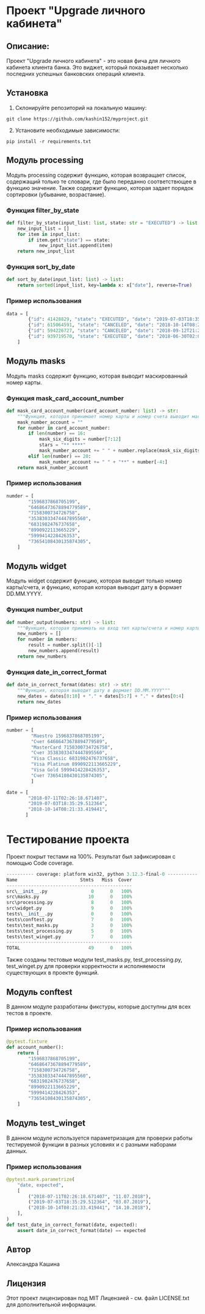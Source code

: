 # Проект "Upgrade личного кабинета"

## Описание:

Проект "Upgrade личного кабинета" - это новая фича для личного кабинета клиента банка. Это виджет, который показывает несколько последних успешных банковских операций клиента.

## Установка
1. Склонируйте репозиторий на локальную машину:
```
git clone https://github.com/kashin152/myproject.git
```
2. Установите необходимые зависимости:
```
pip install -r requirements.txt
```

## Модуль processing
Модуль processing содержит функцию, которая возвращает список, содержащий только те словари, где было переданно соответствющее в функцию значение. Также содержит функцию, которая задает
      порядок сортировки (убывание, возрастание).

### Функция filter_by_state
```python
def filter_by_state(input_list: list, state: str = "EXECUTED") -> list:
    new_input_list = []
    for item in input_list:
        if item.get("state") == state:
            new_input_list.append(item)
    return new_input_list
```
### Функция sort_by_date
```python
def sort_by_date(input_list: list) -> list:
    return sorted(input_list, key=lambda x: x["date"], reverse=True)
```

### Пример использования
```python
data = [
        {"id": 41428829, "state": "EXECUTED", "date": "2019-07-03T18:35:29.512364"},
        {"id": 615064591, "state": "CANCELED", "date": "2018-10-14T08:21:33.419441"},
        {"id": 594226727, "state": "CANCELED", "date": "2018-09-12T21:27:25.241689"},
        {"id": 939719570, "state": "EXECUTED", "date": "2018-06-30T02:08:58.425572"},
    ]
```

## Модуль masks
Модуль masks содержит функцию, которая выводит маскированный номер карты.

### Функция mask_card_account_number
```python
def mask_card_account_number(card_account_number: list) -> str:
    """Функция, которая принимает номер карты и номер счета выводит маскированный номер карты"""
    mask_number_account = ""
    for number in card_account_number:
        if len(number) == 16:
            mask_six_digits = number[7:12]
            stars = "** ****"
            mask_number_account += " " + number.replace(mask_six_digits, stars)
        elif len(number) == 20:
            mask_number_account += " " + "**" + number[-4:]
    return mask_number_account
```

### Пример использования
```python
numder = [
        "1596837868705199",
        "64686473678894779589",
        "7158300734726758",
        "35383033474447895560",
        "6831982476737658",
        "8990922113665229",
        "5999414228426353",
        "73654108430135874305",
    ]
```

## Модуль widget
Модуль widget содержит функцию, которая выводит только номер карты/счета, и функцию, которая которая выводит дату в формает DD.MM.YYYY.

### Функция number_output
```python
def number_output(numbers: str) -> list:
    """Функция, которая принимать на вход тип карты/счета и номер карты/счета и выводит только номер карты/счета"""
    new_numbers = []
    for number in numbers:
        result = number.split()[-1]
        new_numbers.append(result)
    return new_numbers
```
### Функция date_in_correct_format
```python
def date_in_correct_format(dates: str) -> str:
    """Функция, которая выводит дату в формает DD.MM.YYYY"""
    new_dates = dates[8:10] + "." + dates[5:7] + "." + dates[0:4]
    return new_dates
```

### Пример использования
```python
number = [
         "Maestro 1596837868705199",
         "Счет 64686473678894779589",
         "MasterCard 7158300734726758",
         "Счет 35383033474447895560",
         "Visa Classic 6831982476737658",
         "Visa Platinum 8990922113665229",
         "Visa Gold 5999414228426353",
         "Счет 73654108430135874305",
         ]

date = [
        "2018-07-11T02:26:18.671407",
        "2019-07-03T18:35:29.512364",
        "2018-10-14T08:21:33.419441",
       ]
```

# Тестирование проекта
Проект покрыт тестами на 100%. Результат был зафиксирован с помощью Code coverage.
```python
---------- coverage: platform win32, python 3.12.3-final-0 -----------
Name                       Stmts   Miss  Cover
----------------------------------------------
src\__init__.py                0      0   100%
src\masks.py                  10      0   100%
src\processing.py              8      0   100%
src\widget.py                  9      0   100%
tests\__init__.py              0      0   100%
tests\conftest.py              7      0   100%
tests\test_masks.py            3      0   100%
tests\test_processing.py       5      0   100%
tests\test_winget.py           7      0   100%
----------------------------------------------
TOTAL                         49      0   100%
```
Также созданы тестовые модули test_masks.py, test_processing.py, test_winget.py для проверки корректности и исполняемости существующих в проекте функций.

## Модуль conftest
В данном модуле разработаны фикстуры, которые доступны для всех тестов в проекте.
### Пример использования
```python
@pytest.fixture
def account_number():
    return [
        "1596837868705199",
        "64686473678894779589",
        "7158300734726758",
        "35383033474447895560",
        "6831982476737658",
        "8990922113665229",
        "5999414228426353",
        "73654108430135874305",
    ]
```
## Модуль test_winget
В данном модуле используется параметризация для проверки работы тестируемой функции в разных условиях и с разными наборами данных.
### Пример использования
```python
@pytest.mark.parametrize(
    "date, expected",
    [
        ("2018-07-11T02:26:18.671407", "11.07.2018"),
        ("2019-07-03T18:35:29.512364", "03.07.2019"),
        ("2018-10-14T08:21:33.419441", "14.10.2018"),
    ],
)
def test_date_in_correct_format(date, expected):
    assert date_in_correct_format(date) == expected
```

## Автор
Александра Кашина

## Лицензия
Этот проект лицензирован под MIT Лицензией - см. файл LICENSE.txt для дополнительной информации.